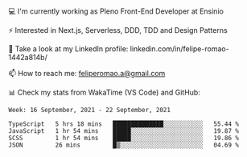 💻 I'm currently working as Pleno Front-End Developer at Ensinio

⚡ Interested in Next.js, Serverless, DDD, TDD and Design Patterns

👥 Take a look at my LinkedIn profile: linkedin.com/in/felipe-romao-1442a814b/

📫 How to reach me: feliperomao.a@gmail.com

📊 Check my stats from WakaTime (VS Code) and GitHub:

<!--START_SECTION:waka-->
```text
Week: 16 September, 2021 - 22 September, 2021

TypeScript   5 hrs 18 mins   ██████████████░░░░░░░░░░░   55.44 % 
JavaScript   1 hr 54 mins    █████░░░░░░░░░░░░░░░░░░░░   19.87 % 
SCSS         1 hr 54 mins    █████░░░░░░░░░░░░░░░░░░░░   19.86 % 
JSON         26 mins         █▒░░░░░░░░░░░░░░░░░░░░░░░   04.69 % 
```
<!--END_SECTION:waka-->
